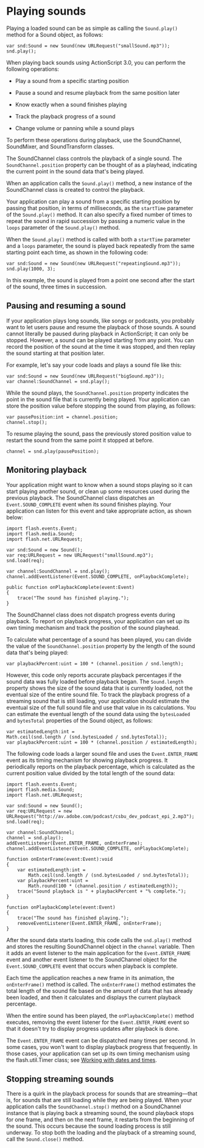 # Playing sounds

<div>

Playing a loaded sound can be as simple as calling the `Sound.play()` method for
a Sound object, as follows:

    var snd:Sound = new Sound(new URLRequest("smallSound.mp3"));
    snd.play();

When playing back sounds using ActionScript 3.0, you can perform the following
operations:

- Play a sound from a specific starting position

- Pause a sound and resume playback from the same position later

- Know exactly when a sound finishes playing

- Track the playback progress of a sound

- Change volume or panning while a sound plays

To perform these operations during playback, use the SoundChannel, SoundMixer,
and SoundTransform classes.

The SoundChannel class controls the playback of a single sound. The
`SoundChannel.position` property can be thought of as a playhead, indicating the
current point in the sound data that's being played.

When an application calls the `Sound.play()` method, a new instance of the
SoundChannel class is created to control the playback.

Your application can play a sound from a specific starting position by passing
that position, in terms of milliseconds, as the `startTime` parameter of the
`Sound.play()` method. It can also specify a fixed number of times to repeat the
sound in rapid succession by passing a numeric value in the `loops` parameter of
the `Sound.play()` method.

When the `Sound.play()` method is called with both a `startTime` parameter and a
`loops` parameter, the sound is played back repeatedly from the same starting
point each time, as shown in the following code:

    var snd:Sound = new Sound(new URLRequest("repeatingSound.mp3"));
    snd.play(1000, 3);

In this example, the sound is played from a point one second after the start of
the sound, three times in succession.

</div>

<div>

## Pausing and resuming a sound

<div>

If your application plays long sounds, like songs or podcasts, you probably want
to let users pause and resume the playback of those sounds. A sound cannot
literally be paused during playback in ActionScript; it can only be stopped.
However, a sound can be played starting from any point. You can record the
position of the sound at the time it was stopped, and then replay the sound
starting at that position later.

For example, let's say your code loads and plays a sound file like this:

    var snd:Sound = new Sound(new URLRequest("bigSound.mp3"));
    var channel:SoundChannel = snd.play();

While the sound plays, the `SoundChannel.position` property indicates the point
in the sound file that is currently being played. Your application can store the
position value before stopping the sound from playing, as follows:

    var pausePosition:int = channel.position;
    channel.stop();

To resume playing the sound, pass the previously stored position value to
restart the sound from the same point it stopped at before.

    channel = snd.play(pausePosition);

</div>

</div>

<div>

## Monitoring playback

<div>

Your application might want to know when a sound stops playing so it can start
playing another sound, or clean up some resources used during the previous
playback. The SoundChannel class dispatches an `Event.SOUND_COMPLETE` event when
its sound finishes playing. Your application can listen for this event and take
appropriate action, as shown below:

    import flash.events.Event;
    import flash.media.Sound;
    import flash.net.URLRequest;

    var snd:Sound = new Sound();
    var req:URLRequest = new URLRequest("smallSound.mp3");
    snd.load(req);

    var channel:SoundChannel = snd.play();
    channel.addEventListener(Event.SOUND_COMPLETE, onPlaybackComplete);

    public function onPlaybackComplete(event:Event)
    {
    	trace("The sound has finished playing.");
    }

The SoundChannel class does not dispatch progress events during playback. To
report on playback progress, your application can set up its own timing
mechanism and track the position of the sound playhead.

To calculate what percentage of a sound has been played, you can divide the
value of the `SoundChannel.position` property by the length of the sound data
that's being played:

    var playbackPercent:uint = 100 * (channel.position / snd.length);

However, this code only reports accurate playback percentages if the sound data
was fully loaded before playback began. The `Sound.length` property shows the
size of the sound data that is currently loaded, not the eventual size of the
entire sound file. To track the playback progress of a streaming sound that is
still loading, your application should estimate the eventual size of the full
sound file and use that value in its calculations. You can estimate the eventual
length of the sound data using the `bytesLoaded` and `bytesTotal` properties of
the Sound object, as follows:

    var estimatedLength:int =
    Math.ceil(snd.length / (snd.bytesLoaded / snd.bytesTotal));
    var playbackPercent:uint = 100 * (channel.position / estimatedLength);

The following code loads a larger sound file and uses the `Event.ENTER_FRAME`
event as its timing mechanism for showing playback progress. It periodically
reports on the playback percentage, which is calculated as the current position
value divided by the total length of the sound data:

    import flash.events.Event;
    import flash.media.Sound;
    import flash.net.URLRequest;

    var snd:Sound = new Sound();
    var req:URLRequest = new
    URLRequest("http://av.adobe.com/podcast/csbu_dev_podcast_epi_2.mp3");
    snd.load(req);

    var channel:SoundChannel;
    channel = snd.play();
    addEventListener(Event.ENTER_FRAME, onEnterFrame);
    channel.addEventListener(Event.SOUND_COMPLETE, onPlaybackComplete);

    function onEnterFrame(event:Event):void
    {
    	var estimatedLength:int =
    		Math.ceil(snd.length / (snd.bytesLoaded / snd.bytesTotal));
    	var playbackPercent:uint =
    		Math.round(100 * (channel.position / estimatedLength));
    	trace("Sound playback is " + playbackPercent + "% complete.");
    }

    function onPlaybackComplete(event:Event)
    {
    	trace("The sound has finished playing.");
    	removeEventListener(Event.ENTER_FRAME, onEnterFrame);
    }

After the sound data starts loading, this code calls the `snd.play()` method and
stores the resulting SoundChannel object in the `channel` variable. Then it adds
an event listener to the main application for the `Event.ENTER_FRAME` event and
another event listener to the SoundChannel object for the `Event.SOUND_COMPLETE`
event that occurs when playback is complete.

Each time the application reaches a new frame in its animation, the
`onEnterFrame()` method is called. The `onEnterFrame()` method estimates the
total length of the sound file based on the amount of data that has already been
loaded, and then it calculates and displays the current playback percentage.

When the entire sound has been played, the `onPlaybackComplete()` method
executes, removing the event listener for the `Event.ENTER_FRAME` event so that
it doesn't try to display progress updates after playback is done.

The `Event.ENTER_FRAME` event can be dispatched many times per second. In some
cases, you won't want to display playback progress that frequently. In those
cases, your application can set up its own timing mechanism using the
flash.util.Timer class; see
[Working with dates and times](WS5b3ccc516d4fbf351e63e3d118a9b90204-7e52.html).

</div>

</div>

<div>

## Stopping streaming sounds

<div>

There is a quirk in the playback process for sounds that are streaming—that is,
for sounds that are still loading while they are being played. When your
application calls the `SoundChannel.stop()` method on a SoundChannel instance
that is playing back a streaming sound, the sound playback stops for one frame,
and then on the next frame, it restarts from the beginning of the sound. This
occurs because the sound loading process is still underway. To stop both the
loading and the playback of a streaming sound, call the `Sound.close()` method.

</div>

</div>

<div>

<div>

</div>

</div>
